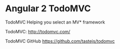 Angular 2 TodoMVC
============================

TodoMVC Helping you select an MV* framework


TodoMVC:    http://todomvc.com/

TodoMVC GitHub  https://github.com/tastejs/todomvc